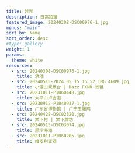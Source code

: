 ```yaml
---
title: 时光
description: 日常拍摄
featured_image: 20240308-DSC00976-1.jpg
menus: "main"
sort_by: Name
sort_order: desc
#type: gallery
weight: 1
params:
  theme: white
resources:
  - src: 20240308-DSC00976-1.jpg
    title: 滇池
  - src: 20240515-2024_05_15_15_52_IMG_4609.jpg
    title: 小潭山观景台 | Dazz FXNR 滤镜
  - src: 20231011-P1060448.jpg
    title: 太平山卢吉道
  - src: 20230912-P1040937-1.jpg
    title: 广东省博物馆 | 广宁玉雕鸡
  - src: 20240428-DSC02320.jpg
    title: 棠下村 | 棠下牌坊
  - src: 20240515-DSC03074.jpg
    title: 黑沙海滩
  - src: 20231011-P1060205.jpg
    title: 维多利亚港
---
```

